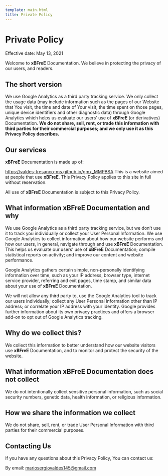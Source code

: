 ```yaml
---
template: main.html
title: Private Policy
---
```


# Private Policy

Effective date: May 13, 2021

Welcome to **xBFreE** Documentation. We believe in protecting the privacy of our users, and readers.

## The short version
We use Google Analytics as a third party tracking service. We only collect the usage data (may include information 
such as the pages of our Website that You visit, the time and date of Your visit, the time spent on those pages, unique 
device identifiers and other diagnostic data) through Google Analytics which helps us evaluate our users’ use of 
**xBFreE** (or derivatives) Documentation. **We do not share, sell, rent, or trade this information with third parties 
for their commercial purposes; and we only use it as this Privacy Policy describes.**

## Our services
**xBFreE** Documentation is made up of:

https://valdes-tresanco-ms.github.io/gmx_MMPBSA
This is a website aimed at people that use **xBFreE**. This Privacy Policy applies to this site in full without 
reservation.

All use of **xBFreE** Documentation is subject to this Privacy Policy.

## What information **xBFreE** Documentation and why

We use Google Analytics as a third party tracking service, but we don’t use it to track you individually or collect 
your User Personal Information. We use Google Analytics to collect information about how our website performs and 
how our users, in general, navigate through and use **xBFreE** Documentation. This helps us evaluate our users’ use of 
**xBFreE** Documentation; compile statistical reports on activity; and improve our content and website performance.

Google Analytics gathers certain simple, non-personally identifying information over time, such as your IP address, 
browser type, internet service provider, referring and exit pages, time stamp, and similar data about your use of 
**xBFreE** Documentation.

We will not allow any third party to, use the Google Analytics tool to track our users individually; collect any 
User Personal Information other than IP address; or correlate your IP address with your identity. Google provides 
further information about its own privacy practices and offers a browser add-on to opt out of Google Analytics tracking.

## Why do we collect this?
We collect this information to better understand how our website visitors use **xBFreE** Documentation, and to monitor 
and protect the security of the website.

## What information **xBFreE** Documentation does not collect
We do not intentionally collect sensitive personal information, such as social security numbers, genetic data, 
health information, or religious information.

## How we share the information we collect
We do not share, sell, rent, or trade User Personal Information with third parties for their commercial purposes.

## Contacting Us
If you have any questions about this Privacy Policy, You can contact us:

By email: mariosergiovaldes145@gmail.com
